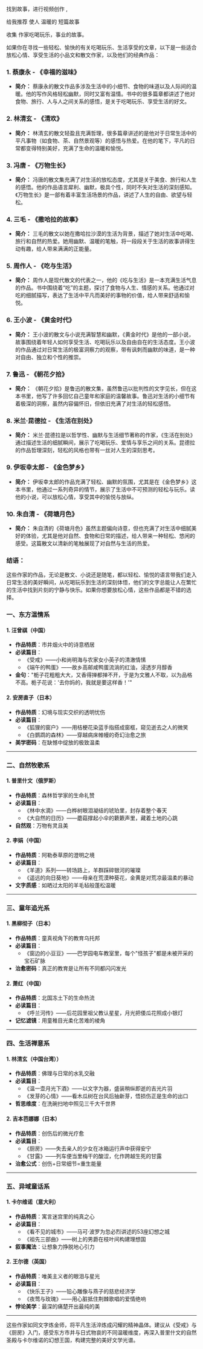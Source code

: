 找到故事，进行视频创作 ,

给我推荐 使人 温暖的 短篇故事

收集 作家吃喝玩乐，事业的故事。

 
如果你在寻找一些轻松、愉快的有关吃喝玩乐、生活享受的文章，以下是一些适合放松心情、享受生活的小品文和散文作家，以及他们的经典作品：

### 1. **蔡康永 - 《幸福的滋味》**
   - **简介：** 蔡康永的散文作品多涉及生活中的小细节、食物的味道以及人际间的温暖。他的写作风格轻松幽默，同时又富有温情。书中的很多篇章都讲述了他对食物、旅行、人与人之间关系的感悟，是关于吃喝玩乐、享受生活的好文。

### 2. **林清玄 - 《清欢》**
   - **简介：** 林清玄的散文轻盈且充满哲理，很多篇章讲述的是他对于日常生活中的平凡事物（如食物、茶、自然景观等）的感悟与热爱。在他的笔下，平凡的日常都变得特别美好，充满了生命的温暖和愉悦。

### 3. **冯唐 - 《万物生长》**
   - **简介：** 冯唐的散文集充满了对生活的放松态度，尤其是关于美食、旅行和人生的感悟。他的作品语言犀利、幽默，极具个性，同时不失对生活的深刻感知。《万物生长》是一部有着丰富生活场景的作品，讲述了人生的自由、欲望与轻松。

### 4. **三毛 - 《撒哈拉的故事》**
   - **简介：** 三毛的散文以她在撒哈拉沙漠的生活为背景，描述了她对生活中吃喝、旅行和自然的热爱。她用幽默、温暖的笔触，将一段段关于生活的故事讲得生动有趣，给人带来满满的正能量。

### 5. **周作人 - 《吃与生活》**
   - **简介：** 周作人是现代散文的代表之一，他的《吃与生活》是一本充满生活气息的作品。书中围绕着“吃”的主题，探讨了食物与人生、情感的关系。他通过对吃的细腻描写，表达了生活中平凡而美好的事物的价值，给人带来舒适和愉悦。

### 6. **王小波 - 《黄金时代》**
   - **简介：** 王小波的散文与小说充满智慧和幽默，《黄金时代》是他的一部小说，故事围绕着年轻人如何享受生活、吃喝玩乐以及自由自在的生活态度。王小波的作品通过对日常生活的极富洞察力的观察，带有讽刺而幽默的味道，是一种对自由、独立和个性的推崇。

### 7. **鲁迅 - 《朝花夕拾》**
   - **简介：** 《朝花夕拾》是鲁迅的散文集，虽然鲁迅以批判性的文字见长，但在这本书里，他写了许多回忆自己童年和家庭的温馨故事。鲁迅对生活的小细节有着极深的洞察，虽然内容偏怀旧，但依旧充满了对生活的轻松感悟。

### 8. **米兰·昆德拉 - 《生活在别处》**
   - **简介：** 米兰·昆德拉是以哲学性、幽默与生活细节著称的作家，《生活在别处》通过描述生活的细腻瞬间，展示了吃喝玩乐、爱情与享乐之间的关系。昆德拉的作品哲理深刻，轻松的风格也带有一丝对人生的深刻思考。

### 9. **伊坂幸太郎 - 《金色梦乡》**
   - **简介：** 伊坂幸太郎的作品充满了轻松、幽默的氛围，尤其是在《金色梦乡》这本书里，他通过一系列奇异的情节，展示了生活中不可预测的轻松与玩乐。读他的小说，可以放松心情，享受其中的愉悦与放纵。

### 10. **朱自清 - 《荷塘月色》**
   - **简介：** 朱自清的《荷塘月色》虽然主题偏向诗意，但也充满了对生活中细腻美好的体验，尤其是他对自然、食物和日常的描述，给人带来一种轻松、悠闲的感受。这篇散文以清新的笔触展现了对自然与生活的热爱。

### 结语：
这些作家的作品，无论是散文、小说还是随笔，都以轻松、愉悦的语言带我们走入日常生活的美好瞬间，从吃喝玩乐到生活的深刻体悟，他们的文字总能让人在繁忙的生活中找到片刻的宁静与快乐。如果你想要放松心情，这些作品都是不错的选择。


### **一、东方温情系**
#### **1. 汪曾祺（中国）**
- **作品特质**：市井烟火中的诗意栖居  
- **必读篇目**：  
  - 《受戒》——小和尚明海与农家女小英子的清澈情愫  
  - 《端午的鸭蛋》——故乡高邮咸鸭蛋流淌的红油，浸透岁月醇香  
- **金句**："栀子花粗粗大大，又香得掸都掸不开，于是为文雅人不取，以为品格不高。栀子花说：'去你妈的，我就是要这样香！'"  

#### **2. 安房直子（日本）**
- **作品特质**：幻境与现实交织的透明忧伤  
- **必读篇目**：  
  - 《狐狸的窗户》——用桔梗花染蓝手指搭成窗框，窥见逝去之人的微笑  
  - 《白鹦鹉的森林》——穿越病床帷幔的奇幻治愈之旅  
- **美学密码**：在缺憾中绽放的极致温柔

---

### **二、自然牧歌系**
#### **1. 普里什文（俄罗斯）**
- **作品特质**：森林哲学家的生命礼赞  
- **必读篇目**：  
  - 《林中水滴》——白桦树眼泪凝结的琥珀里，封存着整个春天  
  - 《大自然的日历》——蘑菇撑起小伞的簌簌声里，藏着土地的心跳  
- **自然观**：万物有灵且美  

#### **2. 李娟（中国）**
- **作品特质**：阿勒泰草原的澄明之境  
- **必读篇目**：  
  - 《羊道》系列——转场路上，羊群踩碎银河的璀璨  
  - 《遥远的向日葵地》——母亲在荒漠种葵花，金黄是对荒凉最温柔的暴动  
- **文字质感**：如晒过太阳的羊毛毡般蓬松温暖  

---

### **三、童年追光系**
#### **1. 黑柳彻子（日本）**
- **作品特质**：童真视角下的教育乌托邦  
- **必读篇目**：  
  - 《窗边的小豆豆》——巴学园电车教室里，每个"怪孩子"都是未被开采的宝石矿脉  
- **治愈密码**：真正的教育是让所有不同都闪闪发光  

#### **2. 萧红（中国）**
- **作品特质**：北国冻土下的生命热流  
- **必读篇目**：  
  - 《呼兰河传》——后花园里祖父教认星星，月光把倭瓜花照成小银灯  
- **记忆滤镜**：用童稚目光柔化苦难的棱角  

---

### **四、生活禅意系**
#### **1. 林清玄（中国台湾））**
- **作品特质**：佛理与日常的水乳交融  
- **必读篇目**：  
  - 《温一壶月光下酒》——以文字为器，盛装稍纵即逝的吉光片羽  
  - 《发芽的心情》——看木瓜树在台风后抽新芽，悟损伤正是生命的出口  
- **哲思维度**：在洗碗扫地中照见三千大千世界  

#### **2. 吉本芭娜娜（日本）**
- **作品特质**：创伤后的微光疗愈  
- **必读篇目**：  
  - 《厨房》——失去亲人的少女在冰箱运行声中获得安宁  
  - 《甘露》——列车便当里梅干的酸涩，化作跨越生死的甘露  
- **治愈公式**：创伤+日常细节=重生能量  

---

### **五、异域童话系**
#### **1. 卡尔维诺（意大利）**
- **作品特质**：寓言迷宫里的纯真之心  
- **必读篇目**：  
  - 《看不见的城市》——马可·波罗为忽必烈讲述的53座幻想之城  
  - 《祖先三部曲》——树上的男爵在枝叶间构建理想国  
- **叙事魔法**：让想象力挣脱地心引力  

#### **2. 王尔德（英国）**
- **作品特质**：唯美主义者的眼泪与星光  
- **必读篇目**：  
  - 《快乐王子》——铅心雕像与燕子的慈悲经济学  
  - 《夜莺与玫瑰》——用心脏抵住荆棘歌唱的爱情绝响  
- **悖论美学**：最深的痛楚开出最纯的美  

---

这些作家如同文字炼金师，将平凡生活淬炼成闪耀的精神晶体。建议从《受戒》与《厨房》入门，感受东方市井与日式物哀的不同温暖维度，再深入普里什文的自然圣殿与卡尔维诺的幻想王国，构建完整的美好文学光谱。